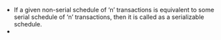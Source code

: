 - If a given non-serial schedule of ‘n’ transactions is equivalent to some serial schedule of ‘n’ transactions, then it is called as a serializable schedule.
- 
